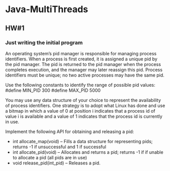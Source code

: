 # Java-MultiThreads

## HW#1
### Just writing the initial program

An operating system’s pid manager is responsible for managing process identifiers. When a process is first created, it is assigned a unique pid by the pid manager. The pid is returned to the pid manager when the process completes execution, and the manager may later reassign this pid. Process identifiers must be unique; no two active processes may have the same pid. 

Use the following constants to identify the range of possible pid values:
#define MIN_PID 300
#define MAX_PID 5000

You may use any data structure of your choice to represent the availability of process identifiers. One strategy is to adopt what Linux has done and use a bitmap in which a value of 0 at position i  indicates that a process id of value i is available and a value of 1 indicates that the process id is currently in use.

Implement the following API for obtaining and releasing a pid: <br />
- int allocate_map(void) – Fills a data structure for representing pids; returns -1 if unsuccessful and 1 if successful <br />
- int allocate_pid(void) – Allocates and returns a pid; returns -1 if if unable to allocate a pid (all pids are in use) <br />
- void release_pid(int_pid) – Releases a pid.

